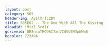 ```yaml
---
layout: post 
category: S05 
header-img: AyIlXrfcZDY 
title: S05E02 -- The One With All The Kissing 
oloadid: jMttI_5rd1Y 
gdriveid: 0B8nsuTHQDAI7anVCdVU4MUpWWm8 
bgcolor: 723A9A
--- 
```

<!--more--> 
